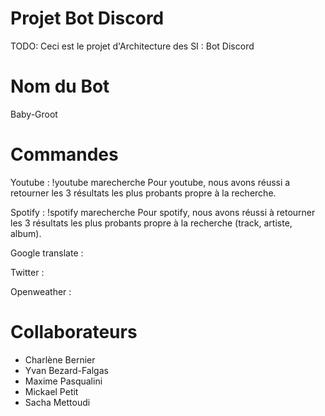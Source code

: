 # Projet Bot Discord
TODO: Ceci est le projet d'Architecture des SI : Bot Discord

# Nom du Bot
Baby-Groot

# Commandes
Youtube : !youtube marecherche
Pour youtube, nous avons réussi a retourner les 3 résultats les plus probants propre à la recherche.

Spotify : !spotify marecherche
Pour spotify, nous avons réussi à retourner les 3 résultats les plus probants propre à la recherche (track, artiste, album).

Google translate :


Twitter :


Openweather :


# Collaborateurs
- Charlène Bernier
- Yvan Bezard-Falgas
- Maxime Pasqualini
- Mickael Petit
- Sacha Mettoudi
